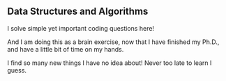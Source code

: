 ## Data Structures and Algorithms

I solve simple yet important coding questions here! 

And I am doing this as a brain exercise, now that I have finished my Ph.D., and have a little bit of time on my hands. 

I find so many new things I have no idea about! 
Never too late to learn I guess.
